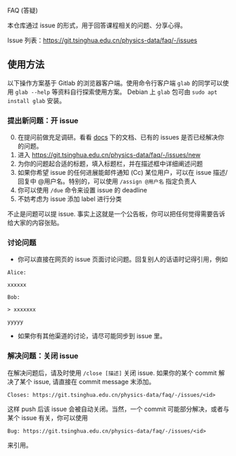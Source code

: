  FAQ (答疑)

本仓库通过 issue 的形式，用于回答课程相关的问题、分享心得。

Issue 列表：https://git.tsinghua.edu.cn/physics-data/faq/-/issues

## 使用方法

以下操作方案基于 Gitlab 的浏览器客户端。使用命令行客户端 `glab` 的同学可以使用 `glab --help` 等资料自行探索使用方案。
Debian 上 `glab` 包可由 `sudo apt install glab` 安装。

### 提出新问题：开 issue
0. 在提问前做充足调研。看看 [docs](docs) 下的文档、已有的 issues 是否已经解决你的问题。
1. 进入 https://git.tsinghua.edu.cn/physics-data/faq/-/issues/new
2. 为你的问题起合适的标题，填入标题栏，并在描述框中详细阐述问题
3. 如果你希望 issue 的任何进展能邮件通知 (Cc) 某位用户，可以在 issue 描述/回复中 @用户名。特别的，可以使用 `/assign @用户名` 指定负责人
4. 你可以使用 `/due` 命令来设置 issue 的 deadline
5. 不妨考虑为 issue 添加 label 进行分类

不止是问题可以提 issue. 事实上这就是一个公告板，你可以把任何觉得需要告诉给大家的内容张贴。

### 讨论问题
- 你可以直接在网页的 issue 页面讨论问题。回复别人的话语时记得引用，例如
```
Alice: 

xxxxxx

Bob:

> xxxxxxx

yyyyy
```
- 如果你有其他渠道的讨论，请尽可能同步到 issue 里。

### 解决问题：关闭 issue
在解决问题后，请及时使用 `/close [描述]` 关闭 issue. 如果你的某个 commit 解决了某个 issue, 请直接在 commit message 末添加。

```
Closes: https://git.tsinghua.edu.cn/physics-data/faq/-/issues/<id>
```

这样 push 后该 issue 会被自动关闭。当然，一个 commit 可能部分解决，或者与某个 issue 有关，你可以使用

```
Bug: https://git.tsinghua.edu.cn/physics-data/faq/-/issues/<id>
```
来引用。
